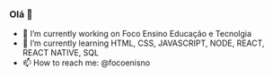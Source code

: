 ### Olá 👋




- 🔭 I’m currently working on Foco Ensino Educação e Tecnolgia
- 🌱 I’m currently learning  HTML, CSS, JAVASCRIPT, NODE, REACT, REACT NATIVE, SQL
- 📫 How to reach me: @focoenisno


